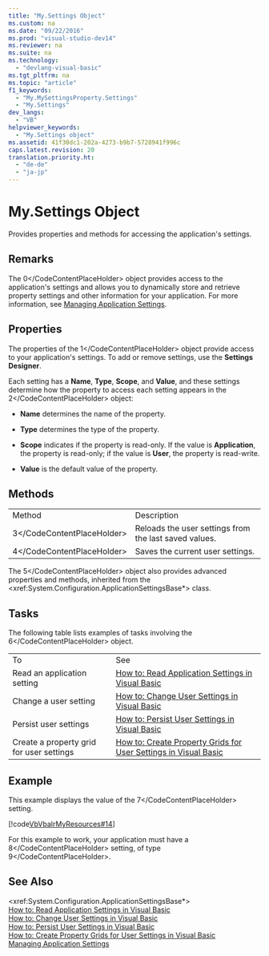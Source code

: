 ```yaml
---
title: "My.Settings Object"
ms.custom: na
ms.date: "09/22/2016"
ms.prod: "visual-studio-dev14"
ms.reviewer: na
ms.suite: na
ms.technology: 
  - "devlang-visual-basic"
ms.tgt_pltfrm: na
ms.topic: "article"
f1_keywords: 
  - "My.MySettingsProperty.Settings"
  - "My.Settings"
dev_langs: 
  - "VB"
helpviewer_keywords: 
  - "My.Settings object"
ms.assetid: 41f30dc1-202a-4273-b9b7-5728941f996c
caps.latest.revision: 20
translation.priority.ht: 
  - "de-de"
  - "ja-jp"
---
```

# My.Settings Object
Provides properties and methods for accessing the application's settings.  
  
## Remarks  
 The <CodeContentPlaceHolder>0\</CodeContentPlaceHolder> object provides access to the application's settings and allows you to dynamically store and retrieve property settings and other information for your application. For more information, see [Managing Application Settings](../vs140/managing-application-settings--.net-.md).  
  
## Properties  
 The properties of the <CodeContentPlaceHolder>1\</CodeContentPlaceHolder> object provide access to your application's settings. To add or remove settings, use the **Settings Designer**.  
  
 Each setting has a **Name**, **Type**, **Scope**, and **Value**, and these settings determine how the property to access each setting appears in the <CodeContentPlaceHolder>2\</CodeContentPlaceHolder> object:  
  
-   **Name** determines the name of the property.  
  
-   **Type** determines the type of the property.  
  
-   **Scope** indicates if the property is read-only. If the value is **Application**, the property is read-only; if the value is **User**, the property is read-write.  
  
-   **Value** is the default value of the property.  
  
## Methods  
  
|||  
|-|-|  
|Method|Description|  
|<CodeContentPlaceHolder>3\</CodeContentPlaceHolder>|Reloads the user settings from the last saved values.|  
|<CodeContentPlaceHolder>4\</CodeContentPlaceHolder>|Saves the current user settings.|  
  
 The <CodeContentPlaceHolder>5\</CodeContentPlaceHolder> object also provides advanced properties and methods, inherited from the \<xref:System.Configuration.ApplicationSettingsBase*> class.  
  
## Tasks  
 The following table lists examples of tasks involving the <CodeContentPlaceHolder>6\</CodeContentPlaceHolder> object.  
  
|||  
|-|-|  
|To|See|  
|Read an application setting|[How to: Read Application Settings in Visual Basic](../vs140/how-to--read-application-settings-in-visual-basic.md)|  
|Change a user setting|[How to: Change User Settings in Visual Basic](../vs140/how-to--change-user-settings-in-visual-basic.md)|  
|Persist user settings|[How to: Persist User Settings in Visual Basic](../vs140/how-to--persist-user-settings-in-visual-basic.md)|  
|Create a property grid for user settings|[How to: Create Property Grids for User Settings in Visual Basic](../vs140/how-to--create-property-grids-for-user-settings-in-visual-basic.md)|  
  
## Example  
 This example displays the value of the <CodeContentPlaceHolder>7\</CodeContentPlaceHolder> setting.  
  
 [!code[VbVbalrMyResources#14](../vs140/codesnippet/VisualBasic/my.settings-object_1.vb)]  
  
 For this example to work, your application must have a <CodeContentPlaceHolder>8\</CodeContentPlaceHolder> setting, of type <CodeContentPlaceHolder>9\</CodeContentPlaceHolder>.  
  
## See Also  
 \<xref:System.Configuration.ApplicationSettingsBase*>   
 [How to: Read Application Settings in Visual Basic](../vs140/how-to--read-application-settings-in-visual-basic.md)   
 [How to: Change User Settings in Visual Basic](../vs140/how-to--change-user-settings-in-visual-basic.md)   
 [How to: Persist User Settings in Visual Basic](../vs140/how-to--persist-user-settings-in-visual-basic.md)   
 [How to: Create Property Grids for User Settings in Visual Basic](../vs140/how-to--create-property-grids-for-user-settings-in-visual-basic.md)   
 [Managing Application Settings](../vs140/managing-application-settings--.net-.md)